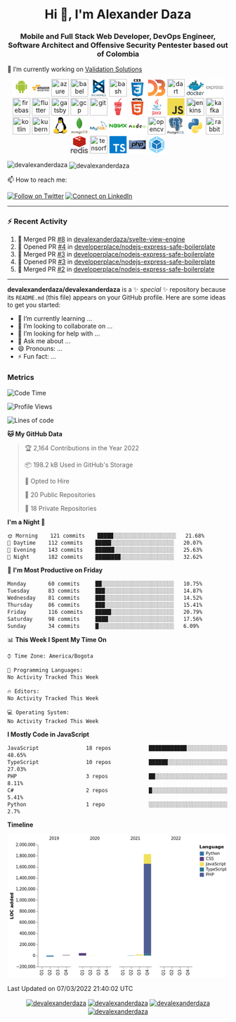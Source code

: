 <h1 align="center">Hi 👋, I'm Alexander Daza</h1>
<h3 align="center">Mobile and Full Stack Web Developer, DevOps Engineer, Software Architect and Offensive Security Pentester based out of Colombia</h3>

🔭 I’m currently working on [Validation Solutions](https://www.validation.global)

<p align="center"><img src="https://raw.githubusercontent.com/devicons/devicon/master/icons/android/android-original-wordmark.svg" title="android" width="40" height="40"/> <img src="https://raw.githubusercontent.com/devicons/devicon/master/icons/amazonwebservices/amazonwebservices-original-wordmark.svg" title="aws" width="40" height="40"/> <img src="https://www.vectorlogo.zone/logos/microsoft_azure/microsoft_azure-icon.svg" title="azure" width="40" height="40"/> <img src="https://www.vectorlogo.zone/logos/babeljs/babeljs-icon.svg" title="babel" width="40" height="40"/> <img src="https://raw.githubusercontent.com/devicons/devicon/master/icons/backbonejs/backbonejs-original-wordmark.svg" title="backbonejs" width="40" height="40"/> <img src="https://www.vectorlogo.zone/logos/gnu_bash/gnu_bash-icon.svg" title="bash" width="40" height="40"/> <img src="https://raw.githubusercontent.com/devicons/devicon/master/icons/css3/css3-original-wordmark.svg" title="css3" width="40" height="40"/> <img src="https://raw.githubusercontent.com/devicons/devicon/master/icons/d3js/d3js-original.svg" title="d3js" width="40" height="40"/> <img src="https://www.vectorlogo.zone/logos/dartlang/dartlang-icon.svg" title="dart" width="40" height="40"/> <img src="https://raw.githubusercontent.com/devicons/devicon/master/icons/docker/docker-original-wordmark.svg" title="docker" width="40" height="40"/> <img src="https://raw.githubusercontent.com/devicons/devicon/master/icons/express/express-original-wordmark.svg" title="express" width="40" height="40"/> <img src="https://www.vectorlogo.zone/logos/firebase/firebase-icon.svg" title="firebase" width="40" height="40"/> <img src="https://www.vectorlogo.zone/logos/flutterio/flutterio-icon.svg" title="flutter" width="40" height="40"/> <img src="https://www.vectorlogo.zone/logos/gatsbyjs/gatsbyjs-icon.svg" title="gatsby" width="40" height="40"/> <img src="https://www.vectorlogo.zone/logos/google_cloud/google_cloud-icon.svg" title="gcp" width="40" height="40"/> <img src="https://www.vectorlogo.zone/logos/git-scm/git-scm-icon.svg" title="git" width="40" height="40"/> <img src="https://raw.githubusercontent.com/devicons/devicon/master/icons/gulp/gulp-plain.svg" title="gulp" width="40" height="40"/> <img src="https://raw.githubusercontent.com/devicons/devicon/master/icons/html5/html5-original-wordmark.svg" title="html5" width="40" height="40"/> <img src="https://raw.githubusercontent.com/devicons/devicon/master/icons/java/java-original-wordmark.svg" title="java" width="40" height="40"/> <img src="https://raw.githubusercontent.com/devicons/devicon/master/icons/javascript/javascript-original.svg" title="javascript" width="40" height="40"/> <img src="https://www.vectorlogo.zone/logos/jenkins/jenkins-icon.svg" title="jenkins" width="40" height="40"/> <img src="https://www.vectorlogo.zone/logos/apache_kafka/apache_kafka-icon.svg" title="kafka" width="40" height="40"/> <img src="https://www.vectorlogo.zone/logos/kotlinlang/kotlinlang-icon.svg" title="kotlin" width="40" height="40"/> <img src="https://www.vectorlogo.zone/logos/kubernetes/kubernetes-icon.svg" title="kubernetes" width="40" height="40"/> <img src="https://raw.githubusercontent.com/devicons/devicon/master/icons/linux/linux-original.svg" title="linux" width="40" height="40"/> <img src="https://raw.githubusercontent.com/devicons/devicon/master/icons/mongodb/mongodb-original-wordmark.svg" title="mongodb" width="40" height="40"/> <img src="https://raw.githubusercontent.com/devicons/devicon/master/icons/mysql/mysql-original-wordmark.svg" title="mysql" width="40" height="40"/> <img src="https://raw.githubusercontent.com/devicons/devicon/master/icons/nginx/nginx-original.svg" title="nginx" width="40" height="40"/> <img src="https://raw.githubusercontent.com/devicons/devicon/master/icons/nodejs/nodejs-original-wordmark.svg" title="nodejs" width="40" height="40"/> <img src="https://www.vectorlogo.zone/logos/opencv/opencv-icon.svg" title="opencv" width="40" height="40"/> <img src="https://raw.githubusercontent.com/devicons/devicon/master/icons/postgresql/postgresql-original-wordmark.svg" title="postgresql" width="40" height="40"/> <img src="https://raw.githubusercontent.com/devicons/devicon/master/icons/python/python-original.svg" title="python" width="40" height="40"/> <img src="https://www.vectorlogo.zone/logos/rabbitmq/rabbitmq-icon.svg" title="rabbitMQ" width="40" height="40"/> <img src="https://raw.githubusercontent.com/devicons/devicon/master/icons/redis/redis-original-wordmark.svg" title="redis" width="40" height="40"/> <img src="https://www.vectorlogo.zone/logos/tensorflow/tensorflow-icon.svg" title="tensorflow" width="40" height="40"/> <img src="https://raw.githubusercontent.com/devicons/devicon/master/icons/typescript/typescript-original.svg" title="typescript" width="40" height="40"/> <img src="https://raw.githubusercontent.com/devicons/devicon/master/icons/php/php-original.svg" title="typescript" width="40" height="40"/> <img src="https://raw.githubusercontent.com/devicons/devicon/master/icons/webpack/webpack-original.svg" title="webpack" width="40" height="40"/></p><p><img align="left" src="https://github-readme-stats.vercel.app/api/top-langs/?username=devalexanderdaza&layout=compact&hide=html" title="devalexanderdaza" /></p>

<p>&nbsp;<img align="center" src="https://github-readme-stats.vercel.app/api?username=devalexanderdaza&show_icons=true&count_private=true" alt="devalexanderdaza" /></p>

📫 How to reach me:

[![Follow on Twitter](https://img.shields.io/badge/--twitter?label=Twitter&logo=Twitter&style=social)](https://twitter.com/devalexanderdaz) [![Connect on LinkedIn](https://img.shields.io/badge/--linkedin?label=LinkedIn&logo=LinkedIn&style=social)](https://www.linkedin.com/in/alexander-daza-50a925147/)

---

### ⚡ Recent Activity

<!--START_SECTION:activity-->
1. 🎉 Merged PR [#8](https://github.com/devalexanderdaza/svelte-view-engine/pull/8) in [devalexanderdaza/svelte-view-engine](https://github.com/devalexanderdaza/svelte-view-engine)
2. 💪 Opened PR [#4](https://github.com/developerplace/nodejs-express-safe-boilerplate/pull/4) in [developerplace/nodejs-express-safe-boilerplate](https://github.com/developerplace/nodejs-express-safe-boilerplate)
3. 🎉 Merged PR [#3](https://github.com/developerplace/nodejs-express-safe-boilerplate/pull/3) in [developerplace/nodejs-express-safe-boilerplate](https://github.com/developerplace/nodejs-express-safe-boilerplate)
4. 💪 Opened PR [#3](https://github.com/developerplace/nodejs-express-safe-boilerplate/pull/3) in [developerplace/nodejs-express-safe-boilerplate](https://github.com/developerplace/nodejs-express-safe-boilerplate)
5. 🎉 Merged PR [#2](https://github.com/developerplace/nodejs-express-safe-boilerplate/pull/2) in [developerplace/nodejs-express-safe-boilerplate](https://github.com/developerplace/nodejs-express-safe-boilerplate)
<!--END_SECTION:activity-->

---

**devalexanderdaza/devalexanderdaza** is a ✨ _special_ ✨ repository because its `README.md` (this file) appears on your
GitHub profile. Here are some ideas to get you started:

- 🌱 I’m currently learning ...
- 👯 I’m looking to collaborate on ...
- 🤔 I’m looking for help with ...
- 💬 Ask me about ...
- 😄 Pronouns: ...
- ⚡ Fun fact: ...

### Metrics

<!--START_SECTION:waka-->
![Code Time](http://img.shields.io/badge/Code%20Time-185%20hrs%2022%20mins-blue)

![Profile Views](http://img.shields.io/badge/Profile%20Views-1-blue)

![Lines of code](https://img.shields.io/badge/From%20Hello%20World%20I%27ve%20Written-2%20Million%20lines%20of%20code-blue)

**🐱 My GitHub Data** 

> 🏆 2,164 Contributions in the Year 2022
 > 
> 📦 198.2 kB Used in GitHub's Storage 
 > 
> 💼 Opted to Hire
 > 
> 📜 20 Public Repositories 
 > 
> 🔑 18 Private Repositories  
 > 
**I'm a Night 🦉** 

```text
🌞 Morning    121 commits    █████░░░░░░░░░░░░░░░░░░░░   21.68% 
🌆 Daytime    112 commits    █████░░░░░░░░░░░░░░░░░░░░   20.07% 
🌃 Evening    143 commits    ██████░░░░░░░░░░░░░░░░░░░   25.63% 
🌙 Night      182 commits    ████████░░░░░░░░░░░░░░░░░   32.62%

```
📅 **I'm Most Productive on Friday** 

```text
Monday       60 commits     ██░░░░░░░░░░░░░░░░░░░░░░░   10.75% 
Tuesday      83 commits     ███░░░░░░░░░░░░░░░░░░░░░░   14.87% 
Wednesday    81 commits     ███░░░░░░░░░░░░░░░░░░░░░░   14.52% 
Thursday     86 commits     ███░░░░░░░░░░░░░░░░░░░░░░   15.41% 
Friday       116 commits    █████░░░░░░░░░░░░░░░░░░░░   20.79% 
Saturday     98 commits     ████░░░░░░░░░░░░░░░░░░░░░   17.56% 
Sunday       34 commits     █░░░░░░░░░░░░░░░░░░░░░░░░   6.09%

```


📊 **This Week I Spent My Time On** 

```text
⌚︎ Time Zone: America/Bogota

💬 Programming Languages: 
No Activity Tracked This Week

🔥 Editors: 
No Activity Tracked This Week

💻 Operating System: 
No Activity Tracked This Week

```

**I Mostly Code in JavaScript** 

```text
JavaScript               18 repos            ████████████░░░░░░░░░░░░░   48.65% 
TypeScript               10 repos            ██████░░░░░░░░░░░░░░░░░░░   27.03% 
PHP                      3 repos             ██░░░░░░░░░░░░░░░░░░░░░░░   8.11% 
C#                       2 repos             █░░░░░░░░░░░░░░░░░░░░░░░░   5.41% 
Python                   1 repo              ░░░░░░░░░░░░░░░░░░░░░░░░░   2.7%

```


**Timeline**

![Chart not found](https://raw.githubusercontent.com/devalexanderdaza/devalexanderdaza/main/charts/bar_graph.png) 


 Last Updated on 07/03/2022 21:40:02 UTC
<!--END_SECTION:waka-->

<p align="center">
<a href="https://www.alexanderdaza.com" target="blank"><img align="center" src="https://cdn.jsdelivr.net/npm/simple-icons@3.0.1/icons/googlechrome.svg" alt="devalexanderdaza" height="30" width="30" /></a>
<a href="https://dev.to/devalexanderdaza" target="blank"><img align="center" src="https://cdn.jsdelivr.net/npm/simple-icons@3.0.1/icons/dev-dot-to.svg" alt="devalexanderdaza" height="30" width="30" /></a>
<a href="https://www.linkedin.com/in/alexander-daza-50a925147/" target="blank"><img align="center" src="https://cdn.jsdelivr.net/npm/simple-icons@3.0.1/icons/linkedin.svg" alt="devalexanderdaza" height="30" width="30" /></a>
<a href="https://twitter.com/devalexanderdaza" target="blank"><img align="center" src="https://cdn.jsdelivr.net/npm/simple-icons@3.0.1/icons/twitter.svg" alt="devalexanderdaza" height="30" width="30" /></a>
</p>
